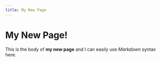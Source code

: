 ```yaml
---
title: My New Page
---
```

# My New Page!

This is the body of **my new page** and I can easily use _Markdown_ syntax here.
